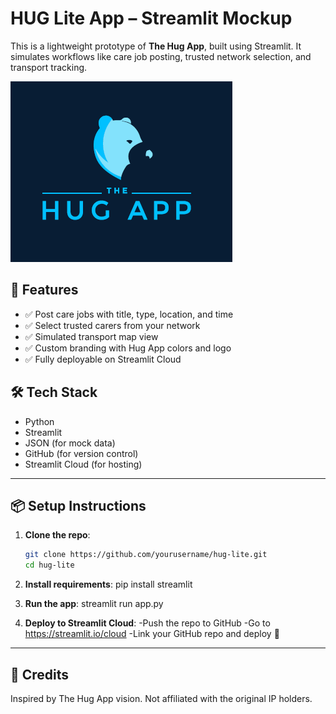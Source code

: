 # HUG Lite App – Streamlit Mockup

This is a lightweight prototype of **The Hug App**, built using Streamlit. It simulates workflows like care job posting, trusted network selection, and transport tracking.

![HUG Logo](assets/logo.png)

## 🚀 Features

- ✅ Post care jobs with title, type, location, and time
- ✅ Select trusted carers from your network
- ✅ Simulated transport map view
- ✅ Custom branding with Hug App colors and logo
- ✅ Fully deployable on Streamlit Cloud

## 🛠 Tech Stack

- Python
- Streamlit
- JSON (for mock data)
- GitHub (for version control)
- Streamlit Cloud (for hosting)

---

## 📦 Setup Instructions

1. **Clone the repo**:
   ```bash
   git clone https://github.com/yourusername/hug-lite.git
   cd hug-lite

2. **Install requirements**:
    pip install streamlit

3. **Run the app**:
    streamlit run app.py

4. **Deploy to Streamlit Cloud**:
    -Push the repo to GitHub
    -Go to https://streamlit.io/cloud
    -Link your GitHub repo and deploy 🚀

---

## 🙌 Credits
Inspired by The Hug App vision. Not affiliated with the original IP holders.
